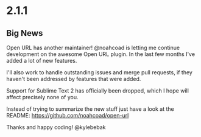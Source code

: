 # 2.1.1

## Big News

Open URL has another maintainer! @noahcoad is letting me continue development on the awesome Open URL plugin. In the last few months I've added a lot of new features.

I'll also work to handle outstanding issues and merge pull requests, if they haven't been addressed by features that were added.

Support for Sublime Text 2 has officially been dropped, which I hope will affect precisely none of you.

Instead of trying to summarize the new stuff just have a look at the README: https://github.com/noahcoad/open-url

Thanks and happy coding!
@kylebebak
